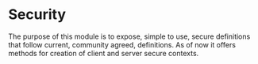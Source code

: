 # Security

The purpose of this module is to expose, simple to use, secure definitions that
follow current, community agreed, definitions. As of now it offers methods for
creation of client and server secure contexts.
